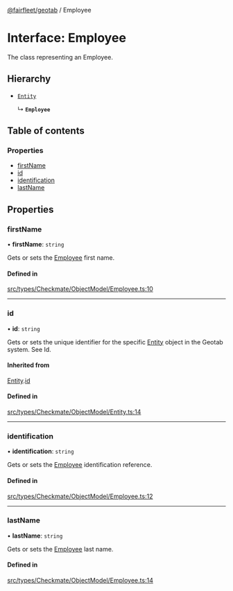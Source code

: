 [@fairfleet/geotab](../README.md) / Employee

# Interface: Employee

The class representing an Employee.

## Hierarchy

- [`Entity`](Entity.md)

  ↳ **`Employee`**

## Table of contents

### Properties

- [firstName](Employee.md#firstname)
- [id](Employee.md#id)
- [identification](Employee.md#identification)
- [lastName](Employee.md#lastname)

## Properties

### firstName

• **firstName**: `string`

Gets or sets the [Employee](Employee.md) first name.

#### Defined in

[src/types/Checkmate/ObjectModel/Employee.ts:10](https://github.com/fairfleet/geotab/blob/ff38bfc/src/types/Checkmate/ObjectModel/Employee.ts#L10)

___

### id

• **id**: `string`

Gets or sets the unique identifier for the specific [Entity](Entity.md) object in the Geotab system. See Id.

#### Inherited from

[Entity](Entity.md).[id](Entity.md#id)

#### Defined in

[src/types/Checkmate/ObjectModel/Entity.ts:14](https://github.com/fairfleet/geotab/blob/ff38bfc/src/types/Checkmate/ObjectModel/Entity.ts#L14)

___

### identification

• **identification**: `string`

Gets or sets the [Employee](Employee.md) identification reference.

#### Defined in

[src/types/Checkmate/ObjectModel/Employee.ts:12](https://github.com/fairfleet/geotab/blob/ff38bfc/src/types/Checkmate/ObjectModel/Employee.ts#L12)

___

### lastName

• **lastName**: `string`

Gets or sets the [Employee](Employee.md) last name.

#### Defined in

[src/types/Checkmate/ObjectModel/Employee.ts:14](https://github.com/fairfleet/geotab/blob/ff38bfc/src/types/Checkmate/ObjectModel/Employee.ts#L14)
